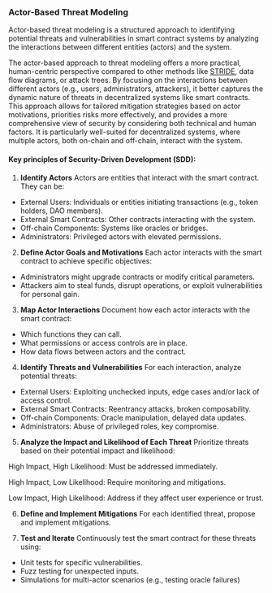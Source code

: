 ### Actor-Based Threat Modeling 
Actor-based threat modeling is a structured approach to identifying potential threats and vulnerabilities in smart contract systems by analyzing the interactions between different entities (actors) and the system.

The actor-based approach to threat modeling offers a more practical, human-centric perspective compared to other methods like [STRIDE](https://en.wikipedia.org/wiki/STRIDE_model), data flow diagrams, or attack trees. By focusing on the interactions between different actors (e.g., users, administrators, attackers), it better captures the dynamic nature of threats in decentralized systems like smart contracts. This approach allows for tailored mitigation strategies based on actor motivations, priorities risks more effectively, and provides a more comprehensive view of security by considering both technical and human factors. It is particularly well-suited for decentralized systems, where multiple actors, both on-chain and off-chain, interact with the system.

#### Key principles of Security-Driven Development (SDD):

1. **Identify Actors**
Actors are entities that interact with the smart contract. They can be:

* External Users: Individuals or entities initiating transactions (e.g., token holders, DAO members).
* External Smart Contracts: Other contracts interacting with the system.
* Off-chain Components: Systems like oracles or bridges.
* Administrators: Privileged actors with elevated permissions.

2. **Define Actor Goals and Motivations**
Each actor interacts with the smart contract to achieve specific objectives:

* Administrators might upgrade contracts or modify critical parameters.
* Attackers aim to steal funds, disrupt operations, or exploit vulnerabilities for personal gain.

3. **Map Actor Interactions**
Document how each actor interacts with the smart contract:

* Which functions they can call.
* What permissions or access controls are in place.
* How data flows between actors and the contract.

4. **Identify Threats and Vulnerabilities**
For each interaction, analyze potential threats:

* External Users: Exploiting unchecked inputs, edge cases and/or lack of access control.
* External Smart Contracts: Reentrancy attacks, broken composability.
* Off-chain Components: Oracle manipulation, delayed data updates.
* Administrators: Abuse of privileged roles, key compromise.

5. **Analyze the Impact and Likelihood of Each Threat**
Prioritize threats based on their potential impact and likelihood:

High Impact, High Likelihood: Must be addressed immediately.

High Impact, Low Likelihood: Require monitoring and mitigations.

Low Impact, High Likelihood: Address if they affect user experience or trust.

6. **Define and Implement Mitigations**
For each identified threat, propose and implement mitigations.

7. **Test and Iterate**
Continuously test the smart contract for these threats using:

* Unit tests for specific vulnerabilities.
* Fuzz testing for unexpected inputs.
* Simulations for multi-actor scenarios (e.g., testing oracle failures)